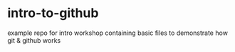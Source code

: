 # intro-to-github
example repo for intro workshop containing basic files to demonstrate how git &amp; github works
